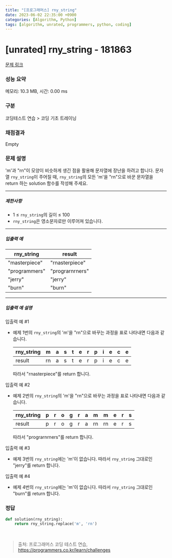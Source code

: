 ```yaml
---
title: "[프로그래머스] rny_string"
date: 2023-06-02 22:35:00 +0900
categories: [Algorithm, Python]
tags: [algorithm, unrated, programmers, python, coding]
---
```


# [unrated] rny_string - 181863

[문제 링크](https://school.programmers.co.kr/learn/courses/30/lessons/181863)

### 성능 요약

메모리: 10.3 MB, 시간: 0.00 ms

### 구분

코딩테스트 연습 > 코딩 기초 트레이닝

### 채점결과

Empty

### 문제 설명

<p>'m'과 "rn"이 모양이 비슷하게 생긴 점을 활용해 문자열에 장난을 하려고 합니다. 문자열 <code>rny_string</code>이 주어질 때, <code>rny_string</code>의 모든 'm'을 "rn"으로 바꾼 문자열을 return 하는 solution 함수를 작성해 주세요.</p>

<hr>

<h5>제한사항</h5>

<ul>
<li>1 ≤ <code>rny_string</code>의 길이 ≤ 100</li>
<li><code>rny_string</code>은 영소문자로만 이루어져 있습니다.</li>
</ul>

<hr>

<h5>입출력 예</h5>

| rny_string    | result          |
|---------------|-----------------|
| "masterpiece" | "rnasterpiece"  |
| "programmers" | "prograrnrners" |
| "jerry"       | "jerry"         |
| "burn"        | "burn"          |

<hr>

<h5>입출력 예 설명</h5>

<p>입출력 예 #1</p>

<ul>
<li><p>예제 1번의 <code>rny_string</code>의 'm'을 "rn"으로 바꾸는 과정을 표로 나타내면 다음과 같습니다.</p>

| rny_string | m  | a | s | t | e | r | p | i | e | c | e |
|------------|----|---|---|---|---|---|---|---|---|---|---|
| result     | rn | a | s | t | e | r | p | i | e | c | e |

<p>따라서 "rnasterpiece"를 return 합니다.</p></li>
</ul>

<p>입출력 예 #2</p>

<ul>
<li><p>예제 2번의 <code>rny_string</code>의 'm'을 "rn"으로 바꾸는 과정을 표로 나타내면 다음과 같습니다.</p>

| rny_string | p | r | o | g | r | a | m  | m  | e | r | s |
|------------|---|---|---|---|---|---|----|----|---|---|---|
| result     | p | r | o | g | r | a | rn | rn | e | r | s |

<p>따라서 "prograrnrners"를 return 합니다.</p></li>
</ul>

<p>입출력 예 #3</p>

<ul>
<li>예제 3번의 <code>rny_string</code>에는 'm'이 없습니다. 따라서 <code>rny_string</code> 그대로인 "jerry"를 return 합니다.</li>
</ul>

<p>입출력 예 #4</p>

<ul>
<li>예제 4번의 <code>rny_string</code>에는 'm'이 없습니다. 따라서 <code>rny_string</code> 그대로인 "burn"를 return 합니다.</li>
</ul>

### 정답

```python
def solution(rny_string):
    return rny_string.replace('m', 'rn')
```

<br>

> 출처: 프로그래머스 코딩 테스트 연습, https://programmers.co.kr/learn/challenges
